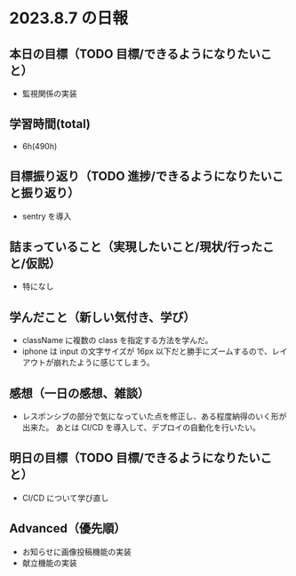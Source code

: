 # 2023.8.7 の日報

## 本日の目標（TODO 目標/できるようになりたいこと）

- 監視関係の実装

## 学習時間(total)

- 6h(490h)

## 目標振り返り（TODO 進捗/できるようになりたいこと振り返り）

- sentry を導入

## 詰まっていること（実現したいこと/現状/行ったこと/仮説）

- 特になし

## 学んだこと（新しい気付き、学び）

- className に複数の class を指定する方法を学んだ。
- iphone は input の文字サイズが 16px 以下だと勝手にズームするので、レイアウトが崩れたように感じてしまう。

## 感想（一日の感想、雑談）

- レスポンシブの部分で気になっていた点を修正し、ある程度納得のいく形が出来た。
  あとは CI/CD を導入して、デプロイの自動化を行いたい。

## 明日の目標（TODO 目標/できるようになりたいこと）

- CI/CD について学び直し

## Advanced（優先順）

- お知らせに画像投稿機能の実装
- 献立機能の実装
